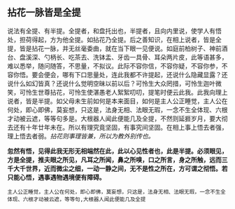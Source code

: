 ##  拈花一脉皆是全提

说法有全提、有半提。全提者，和盘托出也，半提者，且向内里说，使学人有悟处，担荷得起，方为他全提。如拈花乃全提。后之善知识，在相上说者，皆是全提，皆是拈花一脉，并无丝毫委曲，就在当下眼一见便说。如庭前柏树子、神前酒台、盘溪深、勺柄长、吃茶去、洗钵盂、牙齿一具骨、耳朵两片皮，此等语甚多，难以悉举，随问随答，不思量，不拟议。此际不容你信，不容你疑，不容你参，不容你悟。要会便会，哪有下口思量处，连此我都不许提起，还说什么隐藏显露？还说什么如幻皆真？还说什么觉明空昧以前以后？可怜生大众罔措，可怜生迦叶微笑，可怜生世尊拈花，可怜生使湛愚老人絮絮叨叨，提笔时便云此我。此我向理上说者，皆是半提。如父母未生前如何是本来面目，如何是主人公正睡觉，主人公在何处，即心即佛，莫妄想，只这是，法身无相、法眼无瑕，一念不生全体现、六根才动被云遮，等等句多是。大根器人闻此便能几及全提，不然则延捱岁月，要大彻去还有十年廿年未在。所以有理究竟坚固，有事究间坚固。在相上事上悟去者强，理上悟去者弱。*拈花则事理皆兼，所以为教外别传也。*

**忽然有悟，见得此我无形无相端然在此，此以心见性者也，此是半提。必须眼见，方是全提，推夫眼之所见，凡耳之所闻，鼻之所嗅，口之所言，身之所触，远而三千大千世界，近而微尘之细，一动一静之间，无不是性之所在，方可谓之彻悟。若只能心悟，遇事遇物遇境便有障碍。**

```yang
主人公正睡觉，主人公在何处，即心即佛，莫妄想，只这是，法身无相、法眼无瑕，一念不生全体现、六根才动被云遮，等等句,大根器人闻此便能几及全提
```
